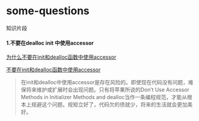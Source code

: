 # some-questions
知识片段

#### 1.不要在dealloc init 中使用accessor
[为什么不要在init和dealloc函数中使用accessor](http://blog.smilexiaofeng.com/blog/2015/08/11/why-do-not-use-accessor-in-init-and-dealloc/)

[不要在init和dealloc函数中使用accessor](http://blog.devtang.com/2011/08/10/do-not-use-accessor-in-init-and-dealloc-method/)

> 在init和dealloc中使用accessor是存在风险的。即使现在代码没有问题，难保将来维护或扩展时会出现问题。只有将苹果所说的Don’t Use Accessor Methods in Initializer Methods and dealloc当作一条编程规范，才能从根本上规避这个问题。规矩立好了，代码欠的债就少，将来的生活就会更加美好。

